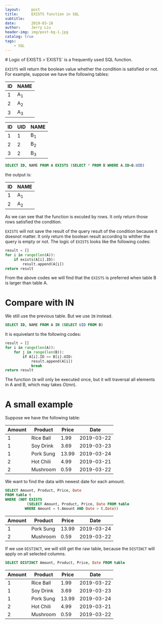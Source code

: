 ```yaml
---
layout:     post
title:      EXISTS function in SQL
subtitle:   
date:       2019-03-18
author:     Jerry Liu
header-img: img/post-bg-1.jpg
catalog: true
tags:
    - SQL
---
```

<link rel="stylesheet" href="/assets/css/syntax.css">
# Logic of EXISTS
>`EXISTS` is a frequently used SQL function.

`EXISTS` will return the boolean value whether the condition is satisfied or not.
For example, suppose we have the following tables:

|ID|NAME|
|----|----|
|1|A<sub>1</sub>|
|2|A<sub>2</sub>|
|3|A<sub>3</sub>|


|ID|UID|NAME|
|--|---|----|
|1|1|B<sub>1</sub>|
|2|2|B<sub>2</sub>|
|3|2|B<sub>3</sub>|

```sql
SELECT ID, NAME FROM A EXISTS (SELECT * FROM B WHERE A.ID=B.UID)
```

the output is:

|ID|NAME|
|--|----|
|1|A<sub>1|
|2|A<sub>2|

As we can see that the function is excuted by rows. It only return those rows satisfied the condition.

`EXISTS` will not save the result of the query result of the condition because it doesnot matter. It only return the boolean result according to whther the query is empty or not. The logic of `EXISTS` looks like the following codes:
```python
result = []
for i in range(len(A)):
    if exists(A[i].ID):
        result.append(A[i])
return result
```

From the above codes we will find that the `EXISTS` is preferred when table B is larger than table A. 

# Compare with IN

We still use the previous table. But we use `IN` instead.

```sql
SELECT ID, NAME FROM A IN (SELECT UID FROM B)
```

It is equivelant to the following codes:
```python
result = []
for i in range(len(A)):
    for j in range(len(B)):
        if A[i].ID == B[i].UID:
            result.append(A[i])
            break
return result
```

The function `IN` will only be executed once, but it will traversal all elements in A and B, which may takes $O(mn)$.

# A small example

Suppose we have the following table:

|Amount|Product|Price|Date|
|--|--|--|--|
|1|Rice Ball|1.99|2019-03-22|
|1|Soy Drink|3.69|2019-03-23|
|1|Pork Sung|13.99|2019-03-24|
|2|Hot Chili|4.99|2019-03-21|
|2|Mushroom|0.59|2019-03-22|

We want to find the data with newest date for each amount.

```sql
SELECT Amount, Product, Price, Date
FROM table t
WHERE (NOT EXISTS
          (SELECT Amount, Product, Price, Date FROM table 
         WHERE Amount = t.Amount AND Date > t.Date))
```

|Amount|Product|Price|Date|
|--|--|--|--|
|1|Pork Sung|13.99|2019-03-24|
|2|Mushroom|0.59|2019-03-22|

If we use `DISTINCT`, we will still get the raw table, because the `DISTINCT` will apply on all selected columns.

```sql
SELECT DISTINCT Amount, Product, Price, Date FROM table
```

|Amount|Product|Price|Date|
|--|--|--|--|
|1|Rice Ball|1.99|2019-03-22|
|1|Soy Drink|3.69|2019-03-23|
|1|Pork Sung|13.99|2019-03-24|
|2|Hot Chili|4.99|2019-03-21|
|2|Mushroom|0.59|2019-03-22|
